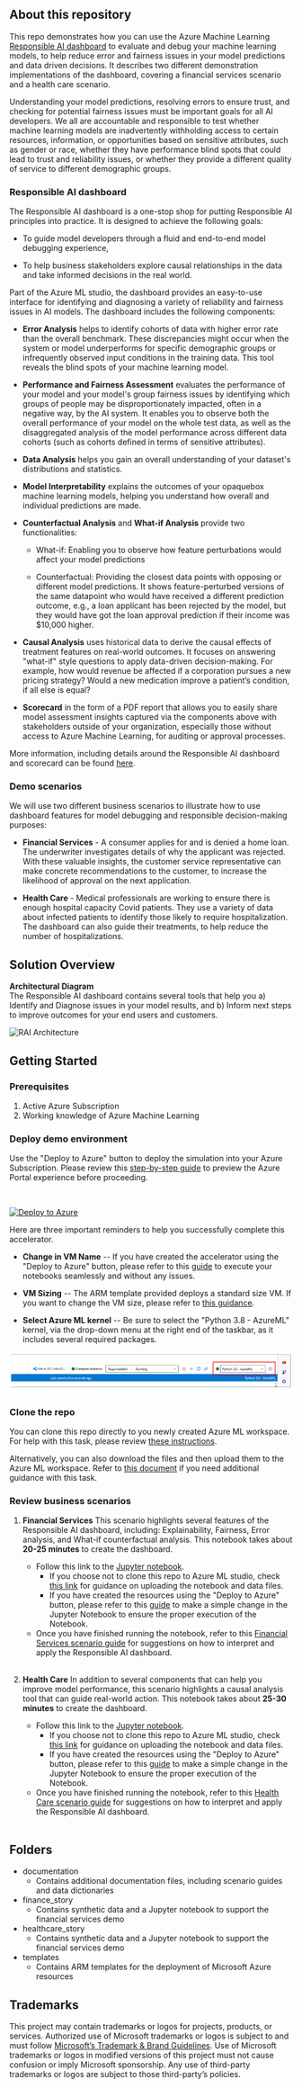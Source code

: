 ## About this repository
This repo demonstrates how you can use the Azure Machine Learning [Responsible AI dashboard](https://github.com/microsoft/responsible-ai-toolbox#introducing-responsible-ai-dashboard) to evaluate and debug your machine learning models, 
to help reduce error and fairness issues in your model predictions and data driven decisions. 
It describes two different demonstration implementations of the dashboard, covering a financial services scenario and a health care scenario.


Understanding your model predictions, resolving errors to ensure trust, and checking for potential fairness issues must be important goals for all AI developers. 
We all are accountable and responsible to test whether machine learning models are inadvertently withholding access to certain resources, information, or opportunities based on sensitive attributes, 
such as gender or race, whether they have performance blind spots that could lead to trust and reliability issues, 
or whether they provide a different quality of service to different demographic groups.  

### Responsible AI dashboard
The Responsible AI dashboard is a one-stop shop for putting Responsible AI principles into practice. 
It is designed to achieve the following goals:  

- To guide model developers through a fluid and end-to-end model debugging experience, 

- To help business stakeholders explore causal relationships in the data and take informed decisions in the real world.


Part of the Azure ML studio, the dashboard provides an easy-to-use interface for identifying and diagnosing a variety of reliability and fairness issues in AI models. 
The dashboard includes the following components:


- **Error Analysis** helps to identify cohorts of data with higher error rate than the overall benchmark. 
These discrepancies might occur when the system or model underperforms for specific demographic groups or infrequently observed input conditions in the training data. 
This tool reveals the blind spots of your machine learning model.  

- **Performance and Fairness Assessment** evaluates the performance of your model and your model's group fairness issues by identifying which groups of people may be disproportionately impacted, 
often in a negative way, by the AI system. 
It enables you to observe both the overall performance of your model on the whole test data, 
as well as the disaggregated analysis of the model performance across different data cohorts 
(such as cohorts defined in terms of sensitive attributes). 


- **Data Analysis** helps you gain an overall understanding of your dataset's distributions and statistics. 

- **Model Interpretability** explains the outcomes of your opaquebox machine learning models, helping you understand how overall and individual predictions are made.

- **Counterfactual Analysis** and **What-if Analysis** provide two functionalities:

    - What-if: Enabling you to observe how feature perturbations would affect your model predictions

    - Counterfactual: Providing the closest data points with opposing or different model predictions. It shows feature-perturbed versions of the same datapoint who would have received a different prediction outcome, 
    e.g., a loan applicant has been rejected by the model, but they would have got the loan approval prediction if their income was $10,000 higher.

- **Causal Analysis** uses historical data to derive the causal effects of treatment features on real-world outcomes. 
It focuses on answering "what-if" style questions to apply data-driven decision-making. 
For example, how would revenue be affected if a corporation pursues a new pricing strategy? 
Would a new medication improve a patient’s condition, if all else is equal? 

- **Scorecard** in the form of a PDF report that allows you to easily share model assessment insights captured via the components above with stakeholders outside of your organization, 
especially those without access to Azure Machine Learning, for auditing or approval processes. 

More information, including details around the Responsible AI dashboard and scorecard can be found [here](https://learn.microsoft.com/en-us/azure/machine-learning/concept-responsible-ai-dashboard?view=azureml-api-2).

### Demo scenarios
We will use two different business scenarios to illustrate how to use dashboard features for model debugging and responsible decision-making purposes:  

- **Financial Services** - A consumer applies for and is denied a home loan. The underwriter investigates details of why the applicant was rejected. 
With these valuable insights, the customer service representative can make concrete recommendations to the customer, to increase the likelihood of approval on the next application.  

- **Health Care** - Medical professionals are working to ensure there is enough hospital capacity Covid patients. They use a variety of data about infected patients to identify those likely to require hospitalization. The dashboard can also guide their treatments, to help reduce the number of hospitalizations. 

## Solution Overview 

**Architectural Diagram**  
The Responsible AI dashboard contains several tools that help you a) Identify and Diagnose issues in your model results, 
and b) Inform next steps to improve outcomes for your end users and customers.  

![RAI Architecture](/documentation/media/raiArchitecture.png)



## Getting Started

### Prerequisites
1. Active Azure Subscription 
1. Working knowledge of Azure Machine Learning


### Deploy demo environment
Use the "Deploy to Azure" button to deploy the simulation into your Azure Subscription. 
Please review this [step-by-step guide](/documentation/deployment_references/DetailsInAzurePortal.md) 
to preview the Azure Portal experience before proceeding.  

<br />


[![Deploy to Azure](https://aka.ms/deploytoazurebutton)](https://portal.azure.com/#create/Microsoft.Template/uri/https%3A%2F%2Fraw.githubusercontent.com%2Fmicrosoft%2FResponsibleAIAccelerator%2Fmain%2Ftemplates%2FArmtemplate2.json/createUIDefinitionUri/https%3A%2F%2Fraw.githubusercontent.com%2Fmicrosoft%2FResponsibleAIAccelerator%2Fmain%2Ftemplates%2FDefintionUI.json)


Here are three important reminders to help you successfully complete this accelerator. 
- **Change in VM Name** -- If you have created the accelerator using the "Deploy to Azure" button, please refer to this [guide](/documentation/deployment_references/changeVMName.md) to execute your notebooks seamlessly and without any issues.

- **VM Sizing** -- The ARM template provided deploys a standard size VM. 
If you want to change the VM size, please refer to [this guidance](./documentation/deployment_references/ScalingtheVMsize.md).  

- **Select Azure ML kernel** -- Be sure to select the "Python 3.8 - AzureML" kernel, via the drop-down menu at the right end of the taskbar, as it includes several required packages.  

![Deploy-Environment-00](/documentation/media/depsuccess/deployEnvironment_selectKernel.png)

### Clone the repo

You can clone this repo directly to you newly created Azure ML workspace. 
For help with this task, please review [these instructions](./documentation/deployment_references/CloneRepo.md).

Alternatively, you can also download the files and then upload them to the Azure ML workspace. 
Refer to [this document](./documentation/deployment_references/uploadjupyternotebookandrun.md) 
if you need additional guidance with this task. 


### Review business scenarios

1. **Financial Services**
    This scenario highlights several features of the Responsible AI dashboard, including: Explainability, Fairness, Error analysis, and What-if counterfactual analysis. 
    This notebook takes about **20-25 minutes** to create the dashboard.  

    - Follow this link to the [Jupyter notebook](./finance_story/Finance_Dashboard.ipynb). 
        - If you choose not to clone this repo to Azure ML studio, 
        check [this link](./documentation/deployment_references/uploadjupyternotebookandrun.md) for guidance on uploading the notebook and data files.
        - If you have created the resources using the "Deploy to Azure" button, please refer to this [guide](./documentation/deployment_references/namechanged.md) to make a simple change in the Jupyter Notebook to ensure the proper execution of the Notebook.
    - Once you have finished running the notebook,
    refer to this [Financial Services scenario guide](./documentation/financialServicesExample.md) 
    for suggestions on how to interpret and apply the Responsible AI dashboard.  
    <br />

1. **Health Care**
    In addition to several components that can help you improve model performance, 
    this scenario highlights a causal analysis tool that can guide real-world action. 
    This notebook takes about **25-30 minutes** to create the dashboard.  
    
    - Follow this link to the [Jupyter notebook](./healthcare_story/Covid_Healthcare_Dashboard.ipynb). 
        - If you choose not to clone this repo to Azure ML studio, 
        check [this link](./documentation/deployment_references/uploadjupyternotebookandrun.md) for guidance on uploading the notebook and data files.  
        - If you have created the resources using the "Deploy to Azure" button, please refer to this [guide](./documentation/deployment_references/namechanged.md) to make a simple change in the Jupyter Notebook to ensure the proper execution of the Notebook.
    - Once you have finished running the notebook,
    refer to this [Health Care scenario guide](./documentation/healthCareExample.md) 
    for suggestions on how to interpret and apply the Responsible AI dashboard.  
    <br />


## Folders 
- documentation
    - Contains additional documentation files, including scenario guides and data dictionaries 
- finance_story
    - Contains synthetic data and a Jupyter notebook to support the financial services demo
- healthcare_story
    - Contains synthetic data and a Jupyter notebook to support the financial services demo
- templates
    - Contains ARM templates for the deployment of Microsoft Azure resources



## Trademarks
This project may contain trademarks or logos for projects, products, or services. 
Authorized use of Microsoft trademarks or logos is subject to and must follow [Microsoft’s Trademark & Brand Guidelines](https://www.microsoft.com/en-us/legal/intellectualproperty/trademarks). 
Use of Microsoft trademarks or logos in modified versions of this project must not cause confusion or imply Microsoft sponsorship. 
Any use of third-party trademarks or logos are subject to those third-party’s policies.